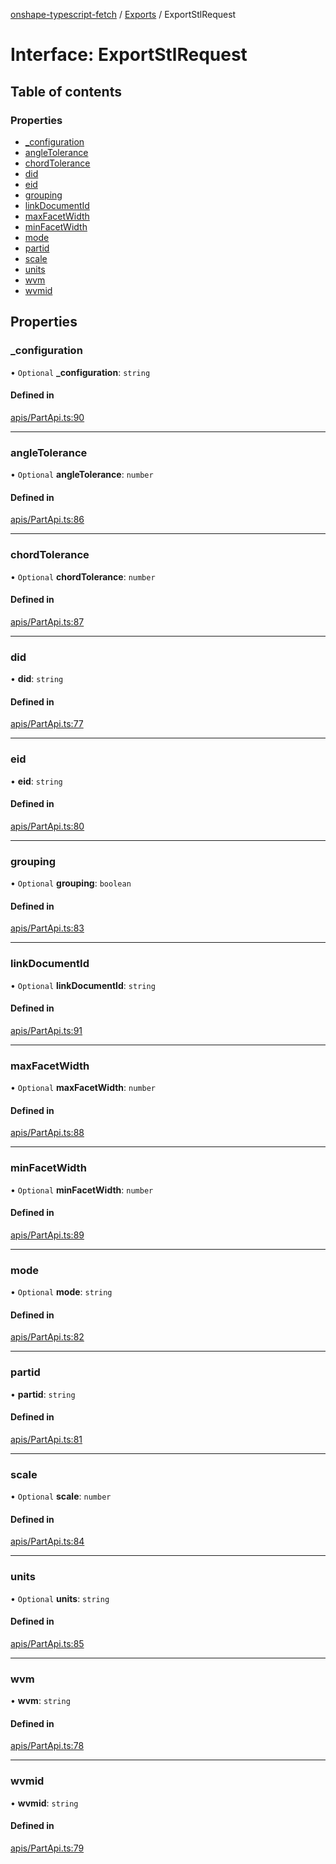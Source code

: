 [onshape-typescript-fetch](../README.md) / [Exports](../modules.md) / ExportStlRequest

# Interface: ExportStlRequest

## Table of contents

### Properties

- [\_configuration](ExportStlRequest.md#_configuration)
- [angleTolerance](ExportStlRequest.md#angletolerance)
- [chordTolerance](ExportStlRequest.md#chordtolerance)
- [did](ExportStlRequest.md#did)
- [eid](ExportStlRequest.md#eid)
- [grouping](ExportStlRequest.md#grouping)
- [linkDocumentId](ExportStlRequest.md#linkdocumentid)
- [maxFacetWidth](ExportStlRequest.md#maxfacetwidth)
- [minFacetWidth](ExportStlRequest.md#minfacetwidth)
- [mode](ExportStlRequest.md#mode)
- [partid](ExportStlRequest.md#partid)
- [scale](ExportStlRequest.md#scale)
- [units](ExportStlRequest.md#units)
- [wvm](ExportStlRequest.md#wvm)
- [wvmid](ExportStlRequest.md#wvmid)

## Properties

### \_configuration

• `Optional` **\_configuration**: `string`

#### Defined in

[apis/PartApi.ts:90](https://github.com/toebes/onshape-typescript-fetch/blob/3e11ae1/apis/PartApi.ts#L90)

___

### angleTolerance

• `Optional` **angleTolerance**: `number`

#### Defined in

[apis/PartApi.ts:86](https://github.com/toebes/onshape-typescript-fetch/blob/3e11ae1/apis/PartApi.ts#L86)

___

### chordTolerance

• `Optional` **chordTolerance**: `number`

#### Defined in

[apis/PartApi.ts:87](https://github.com/toebes/onshape-typescript-fetch/blob/3e11ae1/apis/PartApi.ts#L87)

___

### did

• **did**: `string`

#### Defined in

[apis/PartApi.ts:77](https://github.com/toebes/onshape-typescript-fetch/blob/3e11ae1/apis/PartApi.ts#L77)

___

### eid

• **eid**: `string`

#### Defined in

[apis/PartApi.ts:80](https://github.com/toebes/onshape-typescript-fetch/blob/3e11ae1/apis/PartApi.ts#L80)

___

### grouping

• `Optional` **grouping**: `boolean`

#### Defined in

[apis/PartApi.ts:83](https://github.com/toebes/onshape-typescript-fetch/blob/3e11ae1/apis/PartApi.ts#L83)

___

### linkDocumentId

• `Optional` **linkDocumentId**: `string`

#### Defined in

[apis/PartApi.ts:91](https://github.com/toebes/onshape-typescript-fetch/blob/3e11ae1/apis/PartApi.ts#L91)

___

### maxFacetWidth

• `Optional` **maxFacetWidth**: `number`

#### Defined in

[apis/PartApi.ts:88](https://github.com/toebes/onshape-typescript-fetch/blob/3e11ae1/apis/PartApi.ts#L88)

___

### minFacetWidth

• `Optional` **minFacetWidth**: `number`

#### Defined in

[apis/PartApi.ts:89](https://github.com/toebes/onshape-typescript-fetch/blob/3e11ae1/apis/PartApi.ts#L89)

___

### mode

• `Optional` **mode**: `string`

#### Defined in

[apis/PartApi.ts:82](https://github.com/toebes/onshape-typescript-fetch/blob/3e11ae1/apis/PartApi.ts#L82)

___

### partid

• **partid**: `string`

#### Defined in

[apis/PartApi.ts:81](https://github.com/toebes/onshape-typescript-fetch/blob/3e11ae1/apis/PartApi.ts#L81)

___

### scale

• `Optional` **scale**: `number`

#### Defined in

[apis/PartApi.ts:84](https://github.com/toebes/onshape-typescript-fetch/blob/3e11ae1/apis/PartApi.ts#L84)

___

### units

• `Optional` **units**: `string`

#### Defined in

[apis/PartApi.ts:85](https://github.com/toebes/onshape-typescript-fetch/blob/3e11ae1/apis/PartApi.ts#L85)

___

### wvm

• **wvm**: `string`

#### Defined in

[apis/PartApi.ts:78](https://github.com/toebes/onshape-typescript-fetch/blob/3e11ae1/apis/PartApi.ts#L78)

___

### wvmid

• **wvmid**: `string`

#### Defined in

[apis/PartApi.ts:79](https://github.com/toebes/onshape-typescript-fetch/blob/3e11ae1/apis/PartApi.ts#L79)
